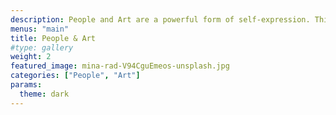 ```yaml
---
description: People and Art are a powerful form of self-expression. This category documents style through inspiring shots of street fashion, skincare products, avant-garde editorial photographs, and more.
menus: "main"
title: People & Art
#type: gallery
weight: 2
featured_image: mina-rad-V94CguEmeos-unsplash.jpg
categories: ["People", "Art"]
params:
  theme: dark
---
```

